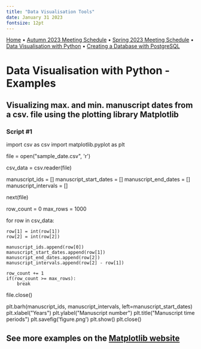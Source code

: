 ```yaml
---
title: "Data Visualisation Tools"
date: January 31 2023
fontsize: 12pt
---
```


[Home](/) &bull; [Autumn 2023 Meeting Schedule](/ProgramAutumn23.md) &bull; [Spring 2023 Meeting Schedule](/ProgramSpring23.md) &bull; [Data Visualisation with Python](/DataVisualisation.md) &bull; [Creating a Database with PostgreSQL](/PostgreSQL1.md) 


# Data Visualisation with Python - Examples

## Visualizing max. and min. manuscript dates from a csv. file using the plotting library Matplotlib

### Script #1

import csv as csv
import matplotlib.pyplot as plt

file = open("sample_date.csv", 'r')

csv_data = csv.reader(file)

manuscript_ids = []
manuscript_start_dates = []
manuscript_end_dates = []
manuscript_intervals = []

next(file)

row_count = 0
max_rows = 1000

for row in csv_data:
  
    row[1] = int(row[1])
    row[2] = int(row[2])

    manuscript_ids.append(row[0])
    manuscript_start_dates.append(row[1])
    manuscript_end_dates.append(row[2])
    manuscript_intervals.append(row[2] - row[1])

    row_count += 1
    if(row_count >= max_rows):
        break

file.close()
    
plt.barh(manuscript_ids, manuscript_intervals, left=manuscript_start_dates)
plt.xlabel("Years")
plt.ylabel("Manuscript number")
plt.title("Manuscript time periods")
plt.savefig('figure.png')
plt.show()
plt.close()

## See more examples on the [Matplotlib website](7https://matplotlib.org/stable/gallery/index.html)